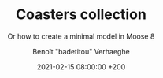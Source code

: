 ---
author: Benoît "badetitou" Verhaeghe
layout: post
title: "Coasters collection"
subtitle: "Or how to create a minimal model in Moose 8"
background: "/img/posts/2021-02-04-Coasters/background.jpg"
date:  2021-02-15 08:00:00 +200
update_date:  2021-03-04 08:00:00 +200
external_url: https://modularmoose.org/2021/02/15/Coasters.html
external_site: moosetechnology.github.io
comments: true
---